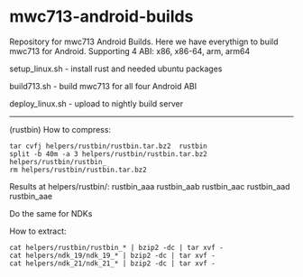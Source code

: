 # mwc713-android-builds

Repository for mwc713 Android Builds. 
Here we have everythign to build mwc713 for Android. Supporting 4 ABI:  x86, x86-64, arm, arm64

setup_linux.sh  - install rust and needed ubuntu packages

build713.sh - build mwc713 for all four Android ABI

deploy_linux.sh - upload to nightly build server

----------------------
(rustbin)
How to compress:
```
tar cvfj helpers/rustbin/rustbin.tar.bz2  rustbin
split -b 40m -a 3 helpers/rustbin/rustbin.tar.bz2 helpers/rustbin/rustbin_
rm helpers/rustbin/rustbin.tar.bz2
```
Results at helpers/rustbin/: rustbin_aaa  rustbin_aab  rustbin_aac  rustbin_aad  rustbin_aae

Do the same for NDKs


How to extract:
```
cat helpers/rustbin/rustbin_* | bzip2 -dc | tar xvf -
cat helpers/ndk_19/ndk_19_* | bzip2 -dc | tar xvf -
cat helpers/ndk_21/ndk_21_* | bzip2 -dc | tar xvf -
```
